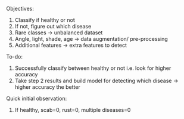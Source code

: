 Objectives:
1. Classify if healthy or not
2. If not, figure out which disease
3. Rare classes -> unbalanced dataset
4. Angle, light, shade, age -> data augmentation/ pre-processing
5. Additional features -> extra features to detect


To-do:
1. Successfully classify between healthy or not i.e. look for higher accuracy
2. Take step 2 results and build model for detecting which disease -> higher accuracy the better


Quick initial observation: 
1. If healthy, scab=0, rust=0, multiple diseases=0
